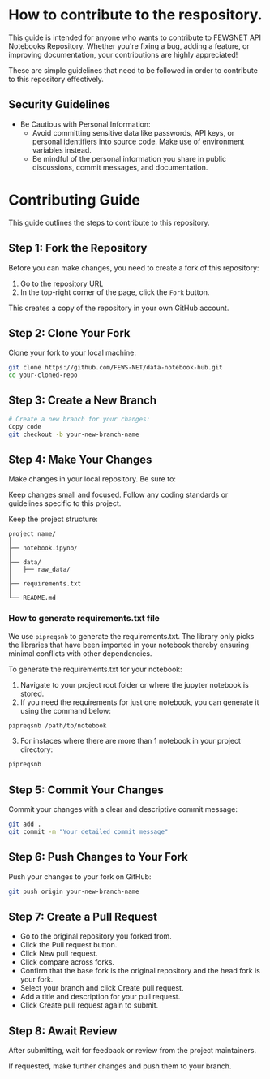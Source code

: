 
# How to contribute to the respository.

This guide is intended for anyone who wants to contribute to FEWSNET API Notebooks Repository. Whether you're fixing a bug, adding a feature, or improving documentation, your contributions are highly appreciated!

These are simple guidelines that need to be followed in order to contribute
 to this repository effectively.

## Security Guidelines

- Be Cautious with Personal Information:
  - Avoid committing sensitive data like passwords, API keys, or personal identifiers into source code.
  Make use of environment variables instead.
  - Be mindful of the personal information you share in public discussions, commit messages, and documentation.

# Contributing Guide

This guide outlines the steps to contribute to this repository.

## Step 1: Fork the Repository

Before you can make changes, you need to create a fork of this repository:

1. Go to the repository [URL](https://github.com/FEWS-NET/data-notebook-hub)
2. In the top-right corner of the page, click the `Fork` button.

This creates a copy of the repository in your own GitHub account.

## Step 2: Clone Your Fork

Clone your fork to your local machine:

```bash
git clone https://github.com/FEWS-NET/data-notebook-hub.git
cd your-cloned-repo
```

## Step 3: Create a New Branch

```bash
# Create a new branch for your changes:
Copy code
git checkout -b your-new-branch-name
```

## Step 4: Make Your Changes

Make changes in your local repository. Be sure to:

Keep changes small and focused.
Follow any coding standards or guidelines specific to this project.

Keep the project structure:

```text
project name/
│
├── notebook.ipynb/
│   
├── data/
│   ├── raw_data/
│
├── requirements.txt
│
└── README.md
```

### How to generate requirements.txt file

We use `pipreqsnb` to generate the requirements.txt. The library only
picks the libraries that have been imported in your notebook thereby ensuring
minimal conflicts with other dependencies.

To generate the requirements.txt for your notebook:

1. Navigate to your project root folder or where the jupyter notebook is stored.
2. If you need the requirements for just one notebook, you can generate it using the command below:

```bash
pipreqsnb /path/to/notebook
```

3. For instaces where there are more than 1 notebook in your project directory:

```bash
pipreqsnb
```

## Step 5: Commit Your Changes

Commit your changes with a clear and descriptive commit message:

```bash
git add .
git commit -m "Your detailed commit message"
```

## Step 6: Push Changes to Your Fork

Push your changes to your fork on GitHub:

```bash
git push origin your-new-branch-name
```

## Step 7: Create a Pull Request

- Go to the original repository you forked from.
- Click the Pull request button.
- Click New pull request.
- Click compare across forks.
- Confirm that the base fork is the original repository and the head fork is your fork.
- Select your branch and click Create pull request.
- Add a title and description for your pull request.
- Click Create pull request again to submit.

## Step 8: Await Review

After submitting, wait for feedback or review from the project maintainers.

If requested, make further changes and push them to your branch.
